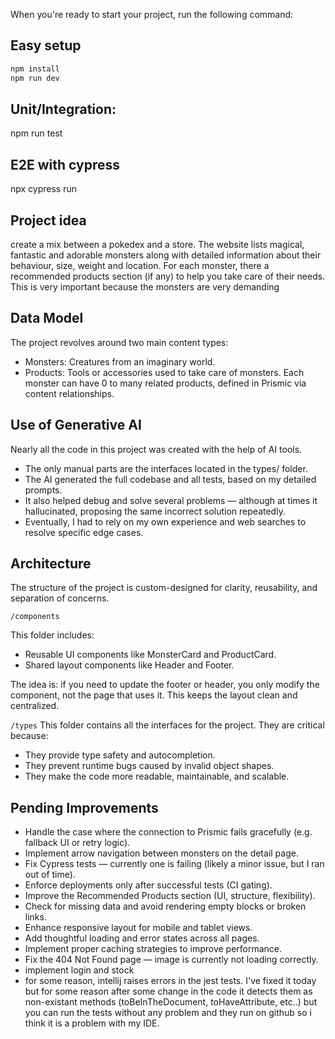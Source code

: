 When you're ready to start your project, run the following command:

## Easy setup

```sh
npm install
npm run dev
```

## Unit/Integration:

npm run test

## E2E with cypress

npx cypress run

## Project idea

create a mix between a pokedex and a store. The website lists magical, fantastic and adorable monsters along
with detailed information about their behaviour, size, weight and location. For each monster, there a recommended products
section (if any) to help you take care of their needs. This is very important because the monsters are very demanding

## Data Model

The project revolves around two main content types:

- Monsters: Creatures from an imaginary world.
- Products: Tools or accessories used to take care of monsters.
  Each monster can have 0 to many related products, defined in Prismic via content relationships.

## Use of Generative AI

Nearly all the code in this project was created with the help of AI tools.

- The only manual parts are the interfaces located in the types/ folder.
- The AI generated the full codebase and all tests, based on my detailed prompts.
- It also helped debug and solve several problems — although at times it hallucinated, proposing the same incorrect solution repeatedly.
- Eventually, I had to rely on my own experience and web searches to resolve specific edge cases.

## Architecture

The structure of the project is custom-designed for clarity, reusability, and separation of concerns.

`/components`

This folder includes:

- Reusable UI components like MonsterCard and ProductCard.
- Shared layout components like Header and Footer.

The idea is: if you need to update the footer or header, you only modify the component, not the page that uses it. This keeps the layout clean and centralized.

`/types`
This folder contains all the interfaces for the project.
They are critical because:

- They provide type safety and autocompletion.
- They prevent runtime bugs caused by invalid object shapes.
- They make the code more readable, maintainable, and scalable.

## Pending Improvements

- Handle the case where the connection to Prismic fails gracefully (e.g. fallback UI or retry logic).
- Implement arrow navigation between monsters on the detail page.
- Fix Cypress tests — currently one is failing (likely a minor issue, but I ran out of time).
- Enforce deployments only after successful tests (CI gating).
- Improve the Recommended Products section (UI, structure, flexibility).
- Check for missing data and avoid rendering empty blocks or broken links.
- Enhance responsive layout for mobile and tablet views.
- Add thoughtful loading and error states across all pages.
- Implement proper caching strategies to improve performance.
- Fix the 404 Not Found page — image is currently not loading correctly.
- implement login and stock
- for some reason, intellij raises errors in the jest tests. I've fixed it today but for some reason after some change in the code
  it detects them as non-existant methods (toBeInTheDocument, toHaveAttribute, etc..) but you can run the tests without any problem
  and they run on github so i think it is a problem with my IDE.
